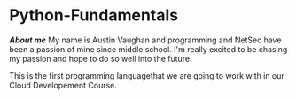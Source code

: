 # Python-Fundamentals

***About me*** 
My name is Austin Vaughan and programming and NetSec have been a passion of mine since middle school. I'm really excited to be chasing my passion and hope to do so well into the future.

This is the first programming languagethat we are going to work with in our Cloud Developement Course.
